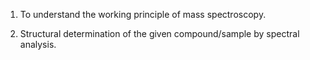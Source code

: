 1) To understand the working principle of mass spectroscopy.

2) Structural determination of the given compound/sample by spectral analysis.
